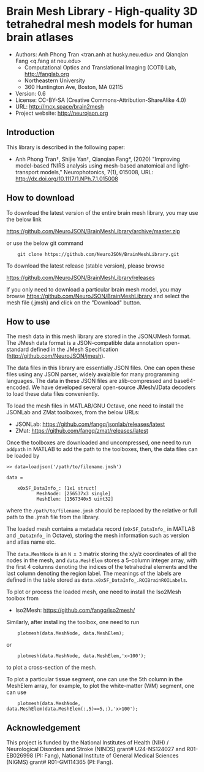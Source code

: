 # Brain Mesh Library - High-quality 3D tetrahedral mesh models for human brain atlases

* Authors: Anh Phong Tran <tran.anh at husky.neu.edu> and Qianqian Fang <q.fang at neu.edu>
  * Computational Optics and Translational Imaging (COTI) Lab, http://fanglab.org
  * Northeastern University
  * 360 Huntington Ave, Boston, MA 02115
* Version: 0.6
* License: CC-BY-SA (Creative Commons-Attribution-ShareAlike 4.0)
* URL: http://mcx.space/brain2mesh
* Project website: http://neurojson.org

## Introduction 

This library is described in the following paper:

* Anh Phong Tran†, Shijie Yan†, Qianqian Fang*, (2020) "Improving model-based fNIRS analysis using mesh-based anatomical and light-transport models," Neurophotonics,  7(1), 015008, URL: http://dx.doi.org/10.1117/1.NPh.7.1.015008

## How to download

To download the latest version of the entire brain mesh library, you 
may use the below link

https://github.com/NeuroJSON/BrainMeshLibrary/archive/master.zip

or use the below git command
```
    git clone https://github.com/NeuroJSON/BrainMeshLibrary.git
```

To download the latest release (stable version), please browse

https://github.com/NeuroJSON/BrainMeshLibrary/releases

If you only need to download a particular brain mesh model, you 
may browse https://github.com/NeuroJSON/BrainMeshLibrary
and select the mesh file (.jmsh) and click on the "Download" button.

## How to use

The mesh data in this mesh library are stored in the JSON/JMesh 
format. The JMesh data format is a JSON-compatible data annotation 
open-standard defined in the JMesh Specification 
(http://github.com/NeuroJSON/jmesh).

The data files in this library are essentially JSON files. One
can open these files using any JSON parser, widely avaialble 
for many programming languages. The data in these JSON files
are zlib-compressed and base64-encoded. We have developed 
several open-source JMesh/JData decoders to load these data 
files conveniently.

To load the mesh files in MATLAB/GNU Octave, one need to install
the JSONLab and ZMat toolboxes, from the below URLs:

* JSONLab: https://github.com/fangq/jsonlab/releases/latest
* ZMat: https://github.com/fangq/zmat/releases/latest

Once the toolboxes are downloaded and uncompressed, one need
to run `addpath` in MATLAB to add the path to the toolboxes, 
then, the data files can be loaded by
```
>> data=loadjson('/path/to/filename.jmsh')

data = 

    x0x5F_DataInfo_: [1x1 struct]
           MeshNode: [256537x3 single]
           MeshElem: [1567340x5 uint32]
```
where the `/path/to/filename.jmsh` should be replaced by the 
relative or full path to the .jmsh file from the library.

The loaded mesh contains a metadata record (`x0x5F_DataInfo_` 
in MATLAB and `_DataInfo_` in Octave), storing the mesh
information such as version and atlas name etc.

The `data.MeshNode` is an `N x 3` matrix storing the 
x/y/z coordinates of all the nodes in the mesh, and 
`data.MeshElem` stores a 5-column integer array, with the 
first 4 columns denoting the indices of the tetrahedral
elements and the last column denoting the region label.
The meanings of the labels are defined in the table 
stored as `data.x0x5F_DataInfo_.ROIBrainROILabels`.

To plot or process the loaded mesh, one need to install 
the Iso2Mesh toolbox from

* Iso2Mesh: https://github.com/fangq/iso2mesh/

Similarly, after installing the toolbox, one need to run
```
    plotmesh(data.MeshNode, data.MeshElem);
```
or
```
    plotmesh(data.MeshNode, data.MeshElem,'x>100');
```
to plot a cross-section of the mesh.

To plot a particular tissue segment, one can use the 
5th column in the MeshElem array, for example, to plot the
white-matter (WM) segment, one can use

```
    plotmesh(data.MeshNode, data.MeshElem(data.MeshElem(:,5)==5,:),'x>100');
```

## Acknowledgement 

This project is funded by the National Institutes of Health (NIH) / 
Neurological Disorders and Stroke (NINDS) grant# U24-NS124027 and R01-EB026998 (PI: Fang),
National Institute of General Medical Sciences (NIGMS) grant# R01-GM114365 (PI: Fang).
